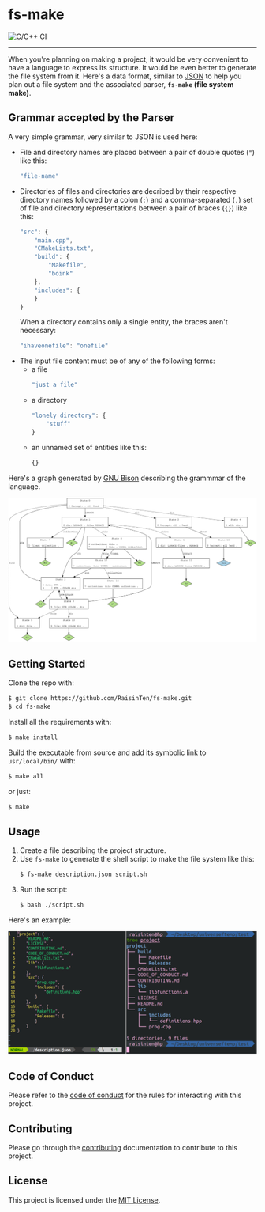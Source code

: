 # fs-make

![C/C++ CI](https://github.com/RaisinTen/fs-make/workflows/C/C++%20CI/badge.svg)

---

When you're planning on making a project, it would be very convenient to have a language to express its structure. It would be even better to generate the file system from it. Here's a data format, similar to [JSON](https://www.json.org/json-en.html) to help you plan out a file system and the associated parser, **`fs-make` (file system make)**.

## Grammar accepted by the Parser

A very simple grammar, very similar to JSON is used here:

* File and directory names are placed between a pair of double quotes (`"`) like this:
    ```javascript
    "file-name"
    ```
* Directories of files and directories are decribed by their respective directory names followed by a colon (`:`) and a comma-separated (`,`) set of file and directory representations between a pair of braces (`{}`) like this:
    ```javascript
    "src": {
        "main.cpp",
        "CMakeLists.txt",
        "build": {
            "Makefile",
            "boink"
        },
        "includes": {
        }
    }
    ```
    When a directory contains only a single entity, the braces aren't necessary:
    ```javascript
    "ihaveonefile": "onefile"
    ```
* The input file content must be of any of the following forms:
  * a file
    ```javascript
    "just a file"
    ```
  * a directory
    ```javascript
    "lonely directory": {
        "stuff"
    }
    ```
  * an unnamed set of entities like this:
    ```javascript
    {}
    ```
    
Here's a graph generated by [GNU Bison](https://www.gnu.org/software/bison/) describing the grammmar of the language.

![grammar graph](https://github.com/RaisinTen/fs-make/raw/master/graphviz.svg)

## Getting Started

Clone the repo with:
```sh
$ git clone https://github.com/RaisinTen/fs-make.git
$ cd fs-make
```
Install all the requirements with:
```sh
$ make install
```
Build the executable from source and add its symbolic link to `usr/local/bin/` with:
```sh
$ make all
```
or just:
```sh
$ make
```

## Usage

1. Create a file describing the project structure.
2. Use `fs-make` to generate the shell script to make the file system like this:
    ```sh
    $ fs-make description.json script.sh
    ```
3. Run the script:
    ```sh
    $ bash ./script.sh
    ```

Here's an example:

![example](https://github.com/RaisinTen/fs-make/raw/master/fs-make-demo.png)

## Code of Conduct

Please refer to the [code of conduct](CODE_OF_CONDUCT.md) for the rules for interacting with this project.

## Contributing

Please go through the [contributing](CONTRIBUTING.md) documentation to contribute to this project.

## License

This project is licensed under the [MIT License](LICENSE).
